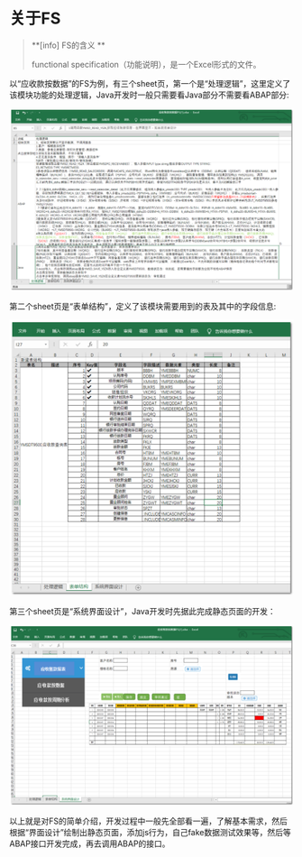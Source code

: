 # 关于FS 

>  **[info] FS的含义 **  
>
>  functional specification（功能说明），是一个Excel形式的文件。 



以“应收款按数据”的FS为例，有三个sheet页，第一个是“处理逻辑”，这里定义了该模块功能的处理逻辑，Java开发时一般只需要看Java部分不需要看ABAP部分:

![pic1](../images/fs-pic1.png)



第二个sheet页是“表单结构”，定义了该模块需要用到的表及其中的字段信息:

![pic2](../images/fs-pic2.png)



第三个sheet页是“系统界面设计”，Java开发时先据此完成静态页面的开发：

![pic3](../images/fs-pic3.png)



以上就是对FS的简单介绍，开发过程中一般先全部看一遍，了解基本需求，然后根据“界面设计”绘制出静态页面，添加js行为，自己fake数据测试效果等，然后等ABAP接口开发完成，再去调用ABAP的接口。
